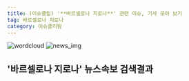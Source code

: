```yaml
---
title: (이슈클립) '**바르셀로나 지로나**' 관련 이슈, 기사 모아 보기
tag: 바르셀로나 지로나
category: 이슈클리핑
---
```

![wordcloud](https://s3.ap-northeast-2.amazonaws.com/lyrics101-wordcloud/2018-09-24-1537731939.png)
![news_img](https://user-images.githubusercontent.com/42597476/44507050-1206f400-a6e4-11e8-8d98-7ffbfebb353f.png)
## **'**바르셀로나 지로나**'** 뉴스속보 검색결과

